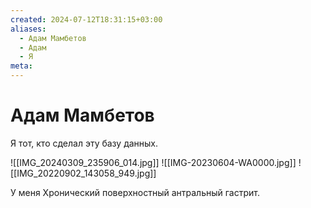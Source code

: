 ```yaml
---
created: 2024-07-12T18:31:15+03:00
aliases:
  - Адам Мамбетов
  - Адам
  - Я
meta:
---
```


# Адам Мамбетов

Я тот, кто сделал эту базу данных.

![[IMG_20240309_235906_014.jpg]]
![[IMG-20230604-WA0000.jpg]]
![[IMG_20220902_143058_949.jpg]]

У меня Хронический поверхностный антральный гастрит.